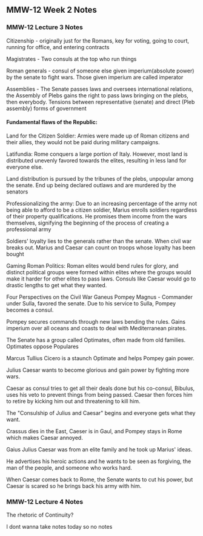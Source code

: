 ## MMW-12 Week 2 Notes

### MMW-12 Lecture 3 Notes

Citizenship - originally just for the Romans, key for voting, going to court, running for office, and entering contracts

Magistrates - Two consuls at the top who run things

Roman generals - consul of someone else given imperium(absolute power) by the senate to fight wars. Those given imperium are called imperator

Assemblies - The Senate passes laws and oversees international relations, the Assembly of Plebs gains the right to pass laws bringing on the plebs, then everybody.
Tensions between representative (senate) and direct (Pleb assembly)  forms of government

#### Fundamental flaws of the Republic:

Land for the Citizen Soldier: Armies were made up of Roman citizens and their allies, they would not be paid during military campaigns.

Latifundia: Rome conquers a large portion of Italy. However, most land is distributed unevenly favored towards the elites, resulting in less land for everyone else.

Land distribution is pursued by the tribunes of the plebs, unpopular among the senate. End up being declared outlaws and are murdered by the senators

Professionalizing the army: Due to an increasing percentage of the army not being able to afford to be a citizen soldier, Marius enrolls soldiers regardless of their property qualifications. He promises them income from the wars themselves, signifying the beginning of the process of creating a professional army

Soldiers' loyalty lies to the generals rather than the senate. When civil war breaks out. Marius and Caesar can count on troops whose loyalty has been bought 

Gaming Roman Politics: Roman elites would bend rules for glory, and distinct political groups were formed within elites where the groups would make it harder for other elites to pass laws. Consuls like Caesar would go to drastic lengths to get what they wanted.


Four Perspectives on the Civil War
Ganeus Pompey Magnus - Commander under Sulla, favored the senate. Due to his service to Sulla, Pompey becomes a consul.

Pompey secures commands through new laws bending the rules. Gains imperium over all oceans and coasts to deal with Mediterranean pirates. 

The Senate has a group called Optimates, often made from old families. 
Optimates oppose Populares

Marcus Tullius Cicero is a staunch Optimate and helps Pompey gain power. 

Julius Caesar wants to become glorious and gain power by fighting more wars. 

Caesar as consul tries to get all their deals done but his co-consul, Bibulus, uses his veto to prevent things from being passed. Caesar then forces him to retire by kicking him out and threatening to kill him. 

The "Consulship of Julius and Caesar" begins and everyone gets what they want. 

Crassus dies in the East, Caeser is in Gaul, and Pompey stays in Rome which makes Caesar annoyed. 

Gaius Julius Caesar was from an elite family and he took up Marius' ideas. 

He advertises his heroic actions and he wants to be seen as forgiving, the man of the people, and someone who works hard. 

When Caesar comes back to Rome, the Senate wants to cut his power, but Caesar is scared so he brings back his army with him.

### MMW-12 Lecture 4 Notes
The rhetoric of Continuity?

I dont wanna take notes today so no notes

